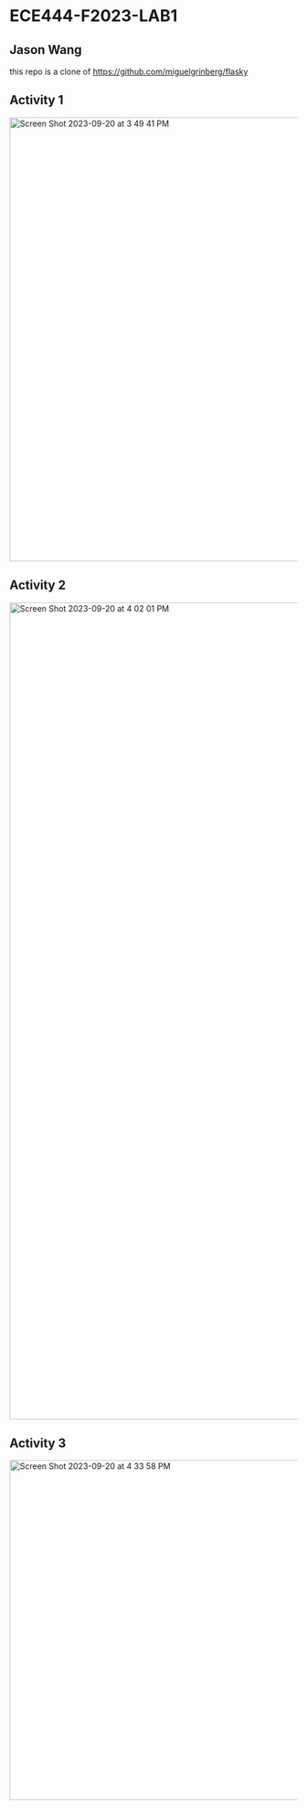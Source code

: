 # ECE444-F2023-LAB1

## Jason Wang ##
this repo is a clone of https://github.com/miguelgrinberg/flasky

## Activity 1 ##
<img width="777" alt="Screen Shot 2023-09-20 at 3 49 41 PM" src="https://github.com/jasonhy-wang/ECE444-F2023-LAB1/assets/38818672/43af24c9-44a2-4e48-bd8a-e94d930bf482">

## Activity 2 ##
<img width="1430" alt="Screen Shot 2023-09-20 at 4 02 01 PM" src="https://github.com/jasonhy-wang/ECE444-F2023-LAB1/assets/38818672/83f0c3d2-2fc3-4785-b287-0700024ec614">


## Activity 3 ##

<img width="595" alt="Screen Shot 2023-09-20 at 4 33 58 PM" src="https://github.com/jasonhy-wang/ECE444-F2023-LAB1/assets/38818672/76530923-af21-444c-87e6-e84c865f93bc">
